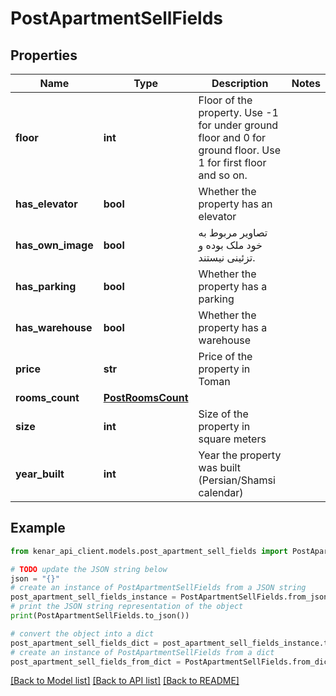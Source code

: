 # PostApartmentSellFields


## Properties

Name | Type | Description | Notes
------------ | ------------- | ------------- | -------------
**floor** | **int** | Floor of the property. Use -1 for under ground floor and 0 for ground floor. Use 1 for first floor and so on. | 
**has_elevator** | **bool** | Whether the property has an elevator | 
**has_own_image** | **bool** | تصاویر مربوط به خود ملک بوده و تزئینی نیستند. | 
**has_parking** | **bool** | Whether the property has a parking | 
**has_warehouse** | **bool** | Whether the property has a warehouse | 
**price** | **str** | Price of the property in Toman | 
**rooms_count** | [**PostRoomsCount**](PostRoomsCount.md) |  | 
**size** | **int** | Size of the property in square meters | 
**year_built** | **int** | Year the property was built (Persian/Shamsi calendar) | 

## Example

```python
from kenar_api_client.models.post_apartment_sell_fields import PostApartmentSellFields

# TODO update the JSON string below
json = "{}"
# create an instance of PostApartmentSellFields from a JSON string
post_apartment_sell_fields_instance = PostApartmentSellFields.from_json(json)
# print the JSON string representation of the object
print(PostApartmentSellFields.to_json())

# convert the object into a dict
post_apartment_sell_fields_dict = post_apartment_sell_fields_instance.to_dict()
# create an instance of PostApartmentSellFields from a dict
post_apartment_sell_fields_from_dict = PostApartmentSellFields.from_dict(post_apartment_sell_fields_dict)
```
[[Back to Model list]](../README.md#documentation-for-models) [[Back to API list]](../README.md#documentation-for-api-endpoints) [[Back to README]](../README.md)


